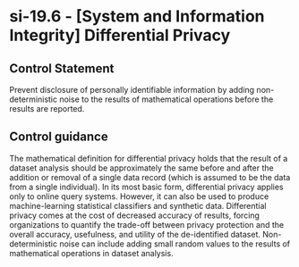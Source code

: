 # si-19.6 - \[System and Information Integrity\] Differential Privacy

## Control Statement

Prevent disclosure of personally identifiable information by adding non-deterministic noise to the results of mathematical operations before the results are reported.

## Control guidance

The mathematical definition for differential privacy holds that the result of a dataset analysis should be approximately the same before and after the addition or removal of a single data record (which is assumed to be the data from a single individual). In its most basic form, differential privacy applies only to online query systems. However, it can also be used to produce machine-learning statistical classifiers and synthetic data. Differential privacy comes at the cost of decreased accuracy of results, forcing organizations to quantify the trade-off between privacy protection and the overall accuracy, usefulness, and utility of the de-identified dataset. Non-deterministic noise can include adding small random values to the results of mathematical operations in dataset analysis.
